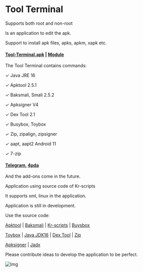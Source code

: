 # Tool Terminal

Supports both root and non-root

Is an application to edit the apk.

Support to install apk files, apks, apkm, xapk etc.

#### [Tool-Terminal.apk](https://github.com/kakathic/Tool-Terminal/releases/download/1.6/Terminal.apk) | [Module](https://github.com/kakathic/Tool-Terminal/releases/tag/module)

The Tool Terminal contains commands:

✓ Java JRE 16

✓ Apktool 2.5.1

✓ Baksmali, Smali 2.5.2

✓ Apksigner V4

✓ Dex Tool 2.1

✓ Busybox, Toybox

✓ Zip, zipalign, zipsigner

✓ aapt, aapt2 Android 11

✓ 7-zip 

#### [Telegram](https://t.me/Tool_Terminal), [4pda](https://4pda.ru/forum/index.php?showtopic=1023049)

And the add-ons come in the future.

Application using source code of Kr-scripts

It supports xml, linux in the application.

Application is still in development.


Use the source code:

[Apktool](https://github.com/iBotPeaches/Apktool) | [Baksmali](https://github.com/JesusFreke/smali) | [Kr-scripts](https://github.com/helloklf/kr-scripts) | [Buysbox](https://github.com/Magisk-Modules-Repo/busybox-ndk)

[Toybox](http://landley.net/toybox/bin) | [Java JDK16](https://github.com/AdoptOpenJDK/openjdk16-binaries) | [Dex Tool](https://github.com/pxb1988/dex2jar) | [Zip](https://github.com/Magisk-Modules-Repo/zipsigner)

[Apksigner](https://github.com/fornwall/apksigner) | [Jadx](https://github.com/skylot/jadx)



Please contribute ideas to develop the application to be perfect.

![Img](https://github.com/kakathic/Tool-Tool/releases/download/Img/IMG.jpg)
